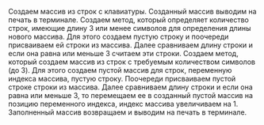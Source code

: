 Создаем массив из строк с клавиатуры. 
Созданный массив выводим на печать в терминале.
Создаем метод, который определяет количество строк, имеющие длину 3 или менее символов для определения длины нового массива.
Для этого создаем пустую строку и поочереди присваиваем ей строки из массива. 
Далее сравниваем длину строки и если она равна или меньше 3 считаем эти строки.
Создаем метод, который создаем массив из строк с требуемым количеством символов (до 3). 
Для этого создаем пустой массив для строк, переменную индекса массива, пустую строку. 
Поочереди присваиваем пустой строке строки из массива. 
Далее сравниваем длину строки и если она равна или меньше 3, то перемещаем ее в созданный пустой массив на позицию переменного индекса, индекс массива увеличиваем на 1.
Заполненный массив возвращаем и выводим на печать в терминале.
